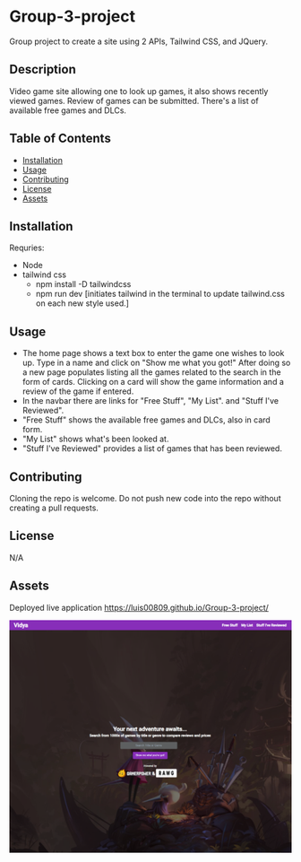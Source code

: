 # Group-3-project

Group project to create a site using 2 APIs, Tailwind CSS, and JQuery.

## Description

Video game site allowing one to look up games, it also shows recently viewed games.
Review of games can be submitted.
There's a list of available free games and DLCs.

## Table of Contents

- [Installation](#installation)
- [Usage](#usage)
- [Contributing](#contributing)
- [License](#license)
- [Assets](#assets)

## Installation

Requries:

- Node
- tailwind css
  - npm install -D tailwindcss
  - npm run dev [initiates tailwind in the terminal to update tailwind.css on each new style used.]

## Usage

- The home page shows a text box to enter the game one wishes to look up. Type in a name and click on "Show me what you got!" After doing so a new page populates listing all the games related to the search in the form of cards. Clicking on a card will show the game information and a review of the game if entered.
- In the navbar there are links for "Free Stuff", "My List". and "Stuff I've Reviewed".
- "Free Stuff" shows the available free games and DLCs, also in card form.
- "My List" shows what's been looked at.
- "Stuff I've Reviewed" provides a list of games that has been reviewed.

## Contributing

Cloning the repo is welcome. Do not push new code into the repo without creating a pull requests.

## License

N/A

## Assets

Deployed live application https://luis00809.github.io/Group-3-project/


![Screenshot of website](<images/Screenshot 2023-08-01 191417.png>)

